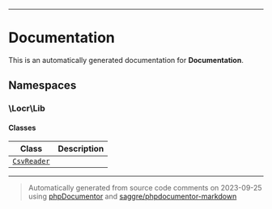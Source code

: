 
***

# Documentation



This is an automatically generated documentation for **Documentation**.


## Namespaces


### \Locr\Lib

#### Classes

| Class | Description |
|-------|-------------|
| [`CsvReader`](./classes/Locr/Lib/CsvReader.md) | |




***
> Automatically generated from source code comments on 2023-09-25 using [phpDocumentor](http://www.phpdoc.org/) and [saggre/phpdocumentor-markdown](https://github.com/Saggre/phpDocumentor-markdown)

